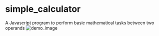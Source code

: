 # simple_calculator
 A Javascript program to perform basic mathematical tasks between two operands
![demo_image](https://github.com/vishalforwork/simple_calculator/assets/131588842/29b8c906-72d2-4c24-9ec7-c6866fb2520c)

